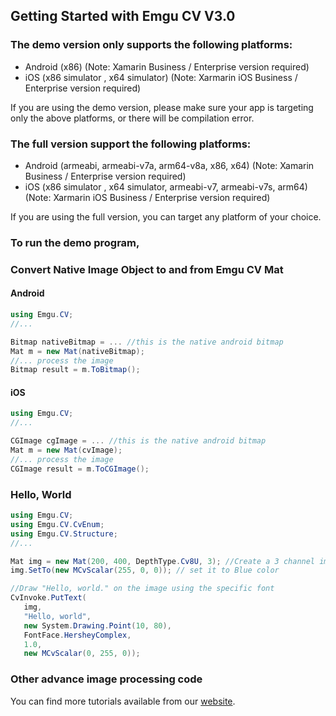 ## Getting Started with Emgu CV V3.0

### The demo version only supports the following platforms: 
* Android (x86) (Note: Xamarin Business / Enterprise version required)
* iOS (x86 simulator , x64 simulator) (Note: Xarmarin iOS Business / Enterprise version required)

If you are using the demo version, please make sure your app is targeting only the above platforms, or there will be compilation error.

### The full version support the following platforms:
* Android (armeabi, armeabi-v7a, arm64-v8a, x86, x64) (Note: Xamarin Business / Enterprise version required)
* iOS (x86 simulator , x64 simulator, armeabi-v7, armeabi-v7s, arm64) (Note: Xarmarin iOS Business / Enterprise version required)

If you are using the full version, you can target any platform of your choice.

### To run the demo program, 

### Convert Native Image Object to and from Emgu CV Mat
#### Android
```csharp
using Emgu.CV;
//...

Bitmap nativeBitmap = ... //this is the native android bitmap
Mat m = new Mat(nativeBitmap);
//... process the image  
Bitmap result = m.ToBitmap();
```
#### iOS
```csharp
using Emgu.CV;
//...

CGImage cgImage = ... //this is the native android bitmap
Mat m = new Mat(cvImage);
//... process the image  
CGImage result = m.ToCGImage();
```
### Hello, World
```csharp
using Emgu.CV;
using Emgu.CV.CvEnum;
using Emgu.CV.Structure;
//...

Mat img = new Mat(200, 400, DepthType.Cv8U, 3); //Create a 3 channel image of 400x200
img.SetTo(new MCvScalar(255, 0, 0)); // set it to Blue color

//Draw "Hello, world." on the image using the specific font
CvInvoke.PutText(
   img, 
   "Hello, world", 
   new System.Drawing.Point(10, 80), 
   FontFace.HersheyComplex, 
   1.0, 
   new MCvScalar(0, 255, 0));      
```
### Other advance image processing code
You can find more tutorials available from our  [website](http://www.emgu.com/wiki/index.php/Tutorial#Examples/).
